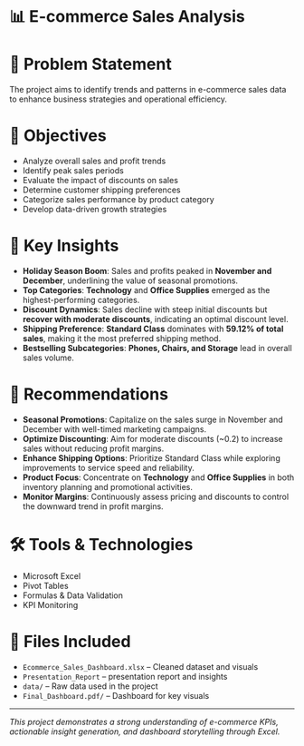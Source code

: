 # 📊 E-commerce Sales Analysis

# 🧩 Problem Statement
The project aims to identify trends and patterns in e-commerce sales data to enhance business strategies and operational efficiency.

# 🎯 Objectives
- Analyze overall sales and profit trends  
- Identify peak sales periods  
- Evaluate the impact of discounts on sales  
- Determine customer shipping preferences  
- Categorize sales performance by product category  
- Develop data-driven growth strategies  

# 📌 Key Insights
- **Holiday Season Boom**: Sales and profits peaked in **November and December**, underlining the value of seasonal promotions.  
- **Top Categories**: **Technology** and **Office Supplies** emerged as the highest-performing categories.  
- **Discount Dynamics**: Sales decline with steep initial discounts but **recover with moderate discounts**, indicating an optimal discount level.  
- **Shipping Preference**: **Standard Class** dominates with **59.12% of total sales**, making it the most preferred shipping method.  
- **Bestselling Subcategories**: **Phones, Chairs, and Storage** lead in overall sales volume.

# 📢 Recommendations
- **Seasonal Promotions**: Capitalize on the sales surge in November and December with well-timed marketing campaigns.  
- **Optimize Discounting**: Aim for moderate discounts (~0.2) to increase sales without reducing profit margins.  
- **Enhance Shipping Options**: Prioritize Standard Class while exploring improvements to service speed and reliability.  
- **Product Focus**: Concentrate on **Technology** and **Office Supplies** in both inventory planning and promotional activities.  
- **Monitor Margins**: Continuously assess pricing and discounts to control the downward trend in profit margins.

# 🛠️ Tools & Technologies
- Microsoft Excel
- Pivot Tables
- Formulas & Data Validation
- KPI Monitoring

# 📁 Files Included
- `Ecommerce_Sales_Dashboard.xlsx` – Cleaned dataset and visuals  
- `Presentation_Report` – presentation report and insights  
- `data/` – Raw data used in the project  
- `Final_Dashboard.pdf/` – Dashboard for key visuals  

---

*This project demonstrates a strong understanding of e-commerce KPIs, actionable insight generation, and dashboard storytelling through Excel.*
